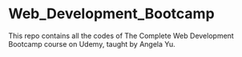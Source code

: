# Web_Development_Bootcamp
This repo contains all the codes  of  The Complete Web Development Bootcamp course on Udemy, taught by Angela Yu.
